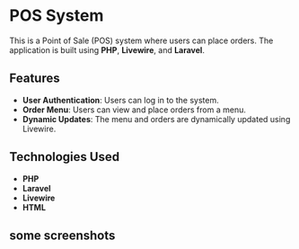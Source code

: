 # POS System

This is a Point of Sale (POS) system where users can place orders. The application is built using **PHP**, **Livewire**, and **Laravel**.

## Features

- **User Authentication**: Users can log in to the system.
- **Order Menu**: Users can view and place orders from a menu.
- **Dynamic Updates**: The menu and orders are dynamically updated using Livewire.

## Technologies Used

- **PHP**
- **Laravel**
- **Livewire**
- **HTML**

## some screenshots
